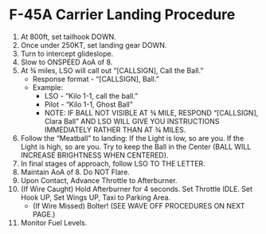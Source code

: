# F-45A Carrier Landing Procedure

1. At 800ft, set tailhook DOWN.
2. Once under 250KT, set landing gear DOWN.
3. Turn to intercept glideslope.
4. Slow to ONSPEED AoA of 8.
5. At ¾ miles, LSO will call out “[CALLSIGN], Call the Ball.”
    - Response format - “[CALLSIGN], Ball.”
    - Example:
        - LSO - “Kilo 1-1, call the ball.”
        - Pilot - “Kilo 1-1, Ghost Ball”
        - NOTE: IF BALL NOT VISIBLE AT ¾ MILE, RESPOND “[CALLSIGN], Clara Ball” AND LSO WILL GIVE YOU INSTRUCTIONS IMMEDIATELY RATHER THAN AT ¾ MILES.
6. Follow the “Meatball” to landing: If the Light is low, so are you. If the Light is high, so are you. Try to keep the Ball in the Center (BALL WILL INCREASE BRIGHTNESS WHEN CENTERED).
7. In final stages of approach, follow LSO TO THE LETTER.
8. Maintain AoA of 8. Do NOT Flare.
9. Upon Contact, Advance Throttle to Afterburner.
10. (If Wire Caught) Hold Afterburner for 4 seconds. Set Throttle IDLE. Set Hook UP, Set Wings UP, Taxi to Parking Area.
    - (If Wire Missed) Bolter! (SEE WAVE OFF PROCEDURES ON NEXT PAGE.)
11. Monitor Fuel Levels.

<br>
